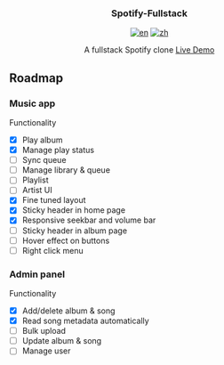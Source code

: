 <div align="center">
  <h3>Spotify-Fullstack</h3>

  [![en](https://img.shields.io/badge/lang-English-blue.svg)](https://github.com/zhangwenchili/spotify-fullstack/blob/main/README-en.md) [![zh](https://img.shields.io/badge/lang-中文-red.svg)](https://github.com/zhangwenchili/spotify-fullstack/blob/main/README.md)

  A fullstack Spotify clone
  <a href="https://github.com/github_username/repo_name">Live Demo</a>
</div>

<!-- *(deployed using render.com free version, need about 50s at first load)* -->

## Roadmap
### Music app
Functionality
- [x] Play album
- [x] Manage play status
- [ ] Sync queue
- [ ] Manage library & queue
- [ ] Playlist
- [ ] Artist
UI
- [x] Fine tuned layout
- [x] Sticky header in home page
- [x] Responsive seekbar and volume bar
- [ ] Sticky header in album page
- [ ] Hover effect on buttons
- [ ] Right click menu
### Admin panel
Functionality
- [x] Add/delete album & song
- [x] Read song metadata automatically
- [ ] Bulk upload
- [ ] Update album & song
- [ ] Manage user
